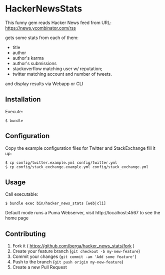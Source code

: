# HackerNewsStats

This funny gem reads Hacker News feed from URL: https://news.ycombinator.com/rss

gets some stats from each of them:

* title
* author
* author's karma
* author's submissions
* stackoverflow matching user w/ reputation;
* twitter matching account and number of tweets.

and display results via Webapp or CLI

## Installation

Execute:

    $ bundle

## Configuration

Copy the example configuration files for Twitter and StackExchange fill it up:

    $ cp config/twitter.example.yml config/twitter.yml
    $ cp config/stack_exchange.example.yml config/stack_exchange.yml


## Usage

Call executable:

    $ bundle exec bin/hacker_news_stats [web|cli]

Default mode runs a Puma Webserver, visit http://localhost:4567 to see the home page

## Contributing

1. Fork it ( https://github.com/berga/hacker_news_stats/fork )
2. Create your feature branch (`git checkout -b my-new-feature`)
3. Commit your changes (`git commit -am 'Add some feature'`)
4. Push to the branch (`git push origin my-new-feature`)
5. Create a new Pull Request
